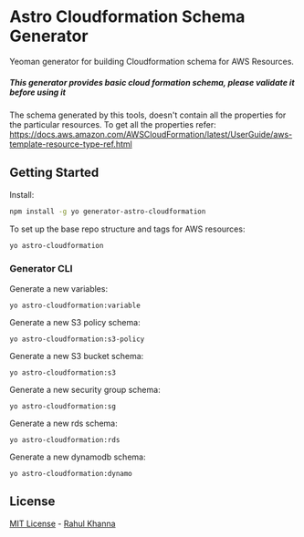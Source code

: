 # Astro Cloudformation Schema Generator

Yeoman generator for building Cloudformation schema for AWS Resources.

##### This generator provides basic cloud formation schema, please validate it before using it

The schema generated by this tools, doesn't contain all the properties for the particular resources. To get all the properties refer: https://docs.aws.amazon.com/AWSCloudFormation/latest/UserGuide/aws-template-resource-type-ref.html

## Getting Started

Install:

```bash
npm install -g yo generator-astro-cloudformation
```

To set up the base repo structure and tags for AWS resources:

```bash
yo astro-cloudformation
```


### Generator CLI

Generate a new variables:

```
yo astro-cloudformation:variable
```

Generate a new S3 policy schema:

```
yo astro-cloudformation:s3-policy
```

Generate a new S3 bucket schema:

```
yo astro-cloudformation:s3
```

Generate a new security group schema:

```
yo astro-cloudformation:sg
```

Generate a new rds schema:

```
yo astro-cloudformation:rds
```

Generate a new dynamodb schema:

```
yo astro-cloudformation:dynamo
```

## License

[MIT License](README.md) - [Rahul Khanna](https://github.com/khanna91)

